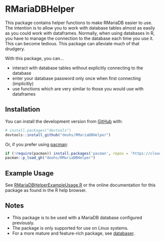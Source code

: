 # RMariaDBHelper

This package contains helper functions to make RMariaDB easier to use. The 
intention is to allow you to work with database tables almost as easily as 
you could work with dataframes. Normally, when using databases in R, you
have to manage the connection to the database each time you use it. This 
can become tedious. This package can alleviate much of that drudgery.

With this package, you can...

- interact with database tables without explicitly connecting to the database
- enter your database password only once when first connecting (implicitly)
- use functions which are very similar to those you would use with dataframes

## Installation

You can install the development version from [GitHub](https://github.com/deohs/RMariaDBHelper) with:


```r
# install.packages("devtools")
devtools::install_github("deohs/RMariaDBHelper")
```

Or, if you prefer using [pacman](https://github.com/trinker/pacman):


```r
if (!require(pacman)) install.packages('pacman', repos = 'https://cloud.r-project.org')
pacman::p_load_gh("deohs/RMariaDBHelper")
```

## Example Usage

See [RMariaDBHelperExampleUsage.R](inst/extscripts/RMariaDBHelperExampleUsage.R) 
or the online documentation for this package as found in the R help browser.

## Notes

- This package is to be used with a MariaDB database configured previously.
- The package is only supported for use on Linux systems.
- For a more mature and feature-rich package, see [databaser](https://github.com/skgrange/databaser).
